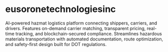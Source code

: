 # eusoronetechnologiesinc
AI-powered hazmat logistics platform connecting shippers, carriers, and drivers. Features on-demand carrier matching, transparent pricing, real-time tracking, and blockchain-secured compliance. Streamlines hazardous materials transportation with automated documentation, route optimization, and safety-first design built for DOT regulations.
